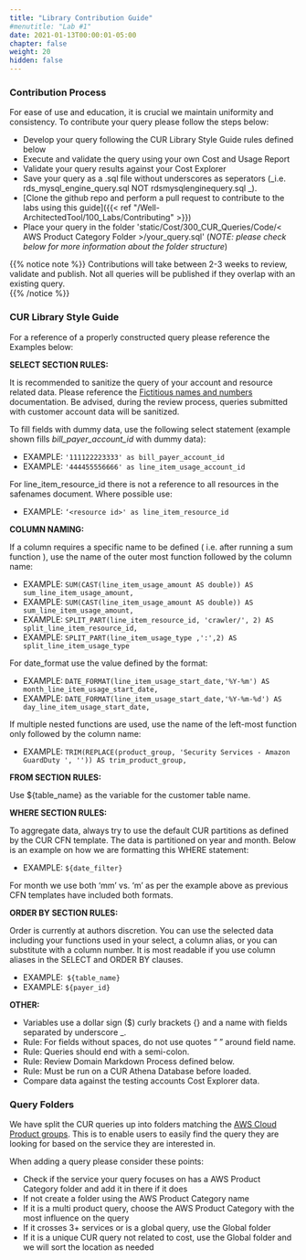 ```yaml
---
title: "Library Contribution Guide"
#menutitle: "Lab #1"
date: 2021-01-13T00:00:01-05:00
chapter: false
weight: 20
hidden: false
---
```


### Contribution Process

For ease of use and education, it is crucial we maintain uniformity and consistency.  To contribute your query please follow the steps below:

- Develop your query following the CUR Library Style Guide rules defined below
- Execute and validate the query using your own Cost and Usage Report
- Validate your query results against your Cost Explorer
- Save your query as a .sql file without underscores as seperators (_i.e. rds_mysql_engine_query.sql NOT rdsmysqlenginequery.sql _).
- [Clone the github repo and perform a pull request to contribute to the labs using this guide]({{< ref "/Well-ArchitectedTool/100_Labs/Contributing" >}})
- Place your query in the folder 'static/Cost/300_CUR_Queries/Code/< AWS Product Category Folder >/your_query.sql' (_NOTE: please check below for more information about the folder structure_)

{{% notice note %}}
Contributions will take between 2-3 weeks to review, validate and publish. Not all queries will be published if they overlap with an existing query.  
{{% /notice %}}

### CUR Library Style Guide
For a reference of a properly constructed query please reference the Examples below:

**SELECT SECTION RULES:**

It is recommended to sanitize the query of your account and resource related data.  Please reference the [Fictitious names and numbers](https://alpha-docs-aws.amazon.com/awsstyleguide/latest/styleguide/safenames.html) documentation. Be advised, during the review process, queries submitted with customer account data will be sanitized.

To fill fields with dummy data, use the following select statement (example shown fills *bill_payer_account_id* with dummy data):
- EXAMPLE: `'111122223333' as bill_payer_account_id`
- EXAMPLE: `'444455556666' as line_item_usage_account_id`

For line_item_resource_id there is not a reference to all resources in the safenames document.  Where possible use:
- EXAMPLE: `‘<resource id>' as line_item_resource_id`

**COLUMN NAMING:**

If a column requires a specific name to be defined ( i.e. after running a sum function ), use the name of the outer most function followed by the column name:
- EXAMPLE: `SUM(CAST(line_item_usage_amount AS double)) AS sum_line_item_usage_amount,`
- EXAMPLE: `SUM(CAST(line_item_usage_amount AS double)) AS sum_line_item_usage_amount,`
- EXAMPLE: `SPLIT_PART(line_item_resource_id, 'crawler/', 2) AS split_line_item_resource_id,`
- EXAMPLE: `SPLIT_PART(line_item_usage_type ,':',2) AS split_line_item_usage_type`

For date_format use the value defined by the format:
- EXAMPLE: `DATE_FORMAT(line_item_usage_start_date,'%Y-%m') AS month_line_item_usage_start_date,`
- EXAMPLE: `DATE_FORMAT(line_item_usage_start_date,'%Y-%m-%d') AS day_line_item_usage_start_date,`

If multiple nested functions are used, use the name of the left-most function only followed by the column name:
- EXAMPLE: `TRIM(REPLACE(product_group, 'Security Services - Amazon GuardDuty ', '')) AS trim_product_group,`

**FROM SECTION RULES:**

Use ${table_name} as the variable for the customer table name.

**WHERE SECTION RULES:**

To aggregate data, always try to use the default CUR partitions as defined by the CUR CFN template.  The data is partitioned on year and month.  Below is an example on how we are formatting this WHERE statement:
- EXAMPLE: `${date_filter}`

For month we use both ‘mm’ vs. ‘m’ as per the example above as previous CFN templates have included both formats.

**ORDER BY SECTION RULES:**

Order is currently at authors discretion. You can use the selected data including your functions used in your select, a column alias, or you can substitute with a column number.  It is most readable if you use column aliases in the SELECT and ORDER BY clauses.

- EXAMPLE:` ${table_name}`
- EXAMPLE: `${payer_id}`

**OTHER:**

- Variables use a dollar sign ($) curly brackets {} and a name with fields separated by underscore _.
- Rule: For fields without spaces, do not use quotes “ ” around field name.
- Rule: Queries should end with a semi-colon.
- Rule: Review Domain Markdown Process defined below.
- Rule: Must be run on a CUR Athena Database before loaded.  
- Compare data against the testing accounts Cost Explorer data.

### Query Folders
We have split the CUR queries up into folders matching the [AWS Cloud Product groups](https://aws.amazon.com/products/). This is to enable users to easily find the query they are looking for based on the service they are interested in. 

When adding a query please consider these points:
- Check if the service your query focuses on has a AWS Product Category folder and add it in there if it does
- If not create a folder using the AWS Product Category name 
- If it is a multi product query, choose the AWS Product Category with the most influence on the query
- If it crosses 3+ services or is a global query, use the Global folder
- If it is a unique CUR query not related to cost, use the Global folder and we will sort the location as needed
